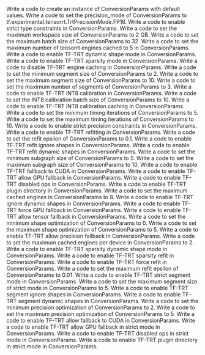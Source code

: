 Write a code to create an instance of ConversionParams with default values.
Write a code to set the precision_mode of ConversionParams to tf.experimental.tensorrt.TrtPrecisionMode.FP16.
Write a code to enable strict type constraints in ConversionParams.
Write a code to set the maximum workspace size of ConversionParams to 2 GB.
Write a code to set the maximum batch size of ConversionParams to 32.
Write a code to set the maximum number of tensorrt engines cached to 5 in ConversionParams.
Write a code to enable TF-TRT dynamic shape mode in ConversionParams.
Write a code to enable TF-TRT sparsity mode in ConversionParams.
Write a code to disable TF-TRT engine caching in ConversionParams.
Write a code to set the minimum segment size of ConversionParams to 2.
Write a code to set the maximum segment size of ConversionParams to 10.
Write a code to set the maximum number of segments of ConversionParams to 3.
Write a code to enable TF-TRT INT8 calibration in ConversionParams.
Write a code to set the INT8 calibration batch size of ConversionParams to 10.
Write a code to enable TF-TRT INT8 calibration caching in ConversionParams.
Write a code to set the minimum timing iterations of ConversionParams to 5.
Write a code to set the maximum timing iterations of ConversionParams to 10.
Write a code to enable strict precision constraints in ConversionParams.
Write a code to enable TF-TRT refitting in ConversionParams.
Write a code to set the refit epsilon of ConversionParams to 0.1.
Write a code to enable TF-TRT refit ignore shapes in ConversionParams.
Write a code to enable TF-TRT refit dynamic shapes in ConversionParams.
Write a code to set the minimum subgraph size of ConversionParams to 5.
Write a code to set the maximum subgraph size of ConversionParams to 10.
Write a code to enable TF-TRT fallback to CUDA in ConversionParams.
Write a code to enable TF-TRT allow GPU fallback in ConversionParams.
Write a code to enable TF-TRT disabled ops in ConversionParams.
Write a code to enable TF-TRT plugin directory in ConversionParams.
Write a code to set the maximum cached engines in ConversionParams to 8.
Write a code to enable TF-TRT ignore dynamic shapes in ConversionParams.
Write a code to enable TF-TRT force GPU fallback in ConversionParams.
Write a code to enable TF-TRT allow tensor fallback in ConversionParams.
Write a code to set the minimum shape optimization of ConversionParams to 0.
Write a code to set the maximum shape optimization of ConversionParams to 5.
Write a code to enable TF-TRT allow precision fallback in ConversionParams.
Write a code to set the maximum cached engines per device in ConversionParams to 2.
Write a code to enable TF-TRT sparsity dynamic shape mode in ConversionParams.
Write a code to enable TF-TRT sparsity refit in ConversionParams.
Write a code to enable TF-TRT force refit in ConversionParams.
Write a code to set the maximum refit epsilon of ConversionParams to 0.01.
Write a code to enable TF-TRT strict segment mode in ConversionParams.
Write a code to set the maximum segment size of strict mode in ConversionParams to 5.
Write a code to enable TF-TRT segment ignore shapes in ConversionParams.
Write a code to enable TF-TRT segment dynamic shapes in ConversionParams.
Write a code to set the minimum precision optimization of ConversionParams to 2.
Write a code to set the maximum precision optimization of ConversionParams to 5.
Write a code to enable TF-TRT allow fallback to CUDA in ConversionParams.
Write a code to enable TF-TRT allow GPU fallback in strict mode in ConversionParams.
Write a code to enable TF-TRT disabled ops in strict mode in ConversionParams.
Write a code to enable TF-TRT plugin directory in strict mode in ConversionParams.